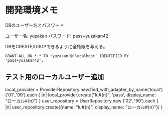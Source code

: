 # 開発環境メモ

DBのユーザー名とパスワード

ユーザー名: yuzakan
パスワード: pass+yuzakan42

DBをCREATE/DROPできるように全権限を与える。
```
GRANT ALL ON *.* TO 'yuzakan'@'localhost' IDENTIFIED BY 'pass+yuzakan42';
```

## テスト用のローカルユーザー追加

local_provider = ProviderRepository.new.find_with_adapter_by_name('local')
('01'..'99').each { |n| local_provider.create("lu#{n}", 'pass', display_name: "ローカル#{n}") }
user_repository = UserRepository.new
('02'..'99').each { |n| user_repository.create({name: "lu#{n}", display_name: "ローカル#{n}"}) }

